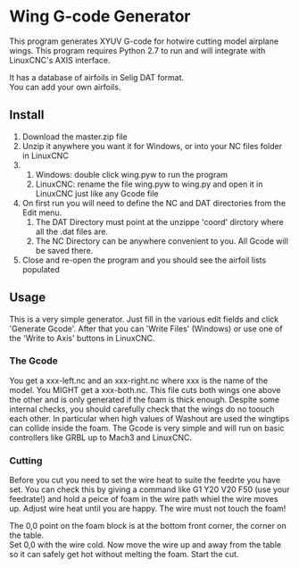 # Wing G-code Generator

This program generates XYUV G-code for hotwire cutting model airplane wings.
This program requires Python 2.7 to run and will integrate with LinuxCNC's AXIS interface.

It has a database of airfoils in Selig DAT format.  
You can add your own airfoils.

## Install

1. Download the master.zip file
1. Unzip it anywhere you want it for Windows, or into your NC files folder in LinuxCNC
1. 
   1. Windows: double click wing.pyw to run the program
   1. LinuxCNC: rename the file wing.pyw to wing.py and open it in LinuxCNC just like any Gcode file
1. On first run you will need to define the NC and DAT directories from the Edit menu.
   1. The DAT Directory must point at the unzippe 'coord' dirctory where all the .dat files are.
   1. The NC Directory can be anywhere convenient to you.  All Gcode will be saved there.
1. Close and re-open the program and you should see the airfoil lists populated  

## Usage

This is a very simple generator.  Just fill in the various edit fields and click 'Generate Gcode'.
After that you can 'Write Files' (Windows) or use one of the 'Write to Axis' buttons in LinuxCNC.

### The Gcode
You get a xxx-left.nc and an xxx-right.nc where xxx is the name of the model.
You MIGHT get a xxx-both.nc.   This file cuts both wings one above the other and is only generated if the foam is
thick enough.  Despite some internal checks, you should carefully check that the wings do no toouch each other.
In particular when high values of Washout are used the wingtips can collide inside the foam.
The Gcode is very simple and will run on basic controllers like GRBL up to Mach3 and LinuxCNC.

### Cutting 
Before you cut you need to set the wire heat to suite the feedrte you have set.
You can check this by giving a command like
G1 Y20 V20 F50
(use your feedrate!) and hold a peice of foam in the wire path whiel the wire moves up.
Adjust wire heat until you are happy.  The wire must not touch the foam! 

The 0,0 point on the foam block is at the bottom front corner, the corner on the table.   
Set 0,0 with the wire cold.
Now move the wire up and away from the table so it can safely get hot without melting the foam.
Start the cut.
